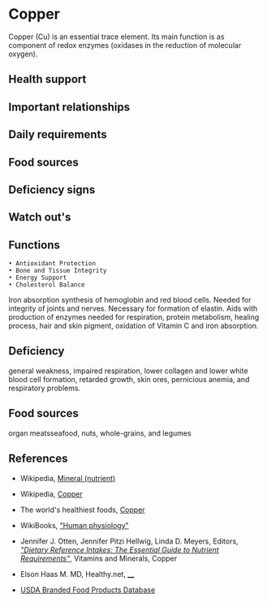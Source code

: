 # Copper
Copper (Cu) is an essential trace element. Its main function is as component of redox enzymes (oxidases in the reduction of molecular oxygen).

## Health support

## Important relationships

## Daily requirements

## Food sources

## Deficiency signs

## Watch out's

## Functions
	• Antioxidant Protection
	• Bone and Tissue Integrity
	• Energy Support
	• Cholesterol Balance
Iron absorption
synthesis of hemoglobin and red blood cells. Needed for integrity of joints and nerves. Necessary for formation of elastin. Aids with production of enzymes needed for respiration, protein metabolism, healing process, hair and skin pigment, oxidation of Vitamin C and iron absorption. 

## Deficiency
general weakness, impaired respiration, lower collagen and lower white blood cell formation, retarded growth, skin ores, pernicious anemia, and respiratory problems.

## Food sources
organ meatsseafood, nuts, whole-grains, and legumes

## References
- Wikipedia, [Mineral (nutrient)](https://en.wikipedia.org/wiki/Mineral_(nutrient))
- Wikipedia, [Copper](https://en.wikipedia.org/wiki/Copper)
- The world's healthiest foods, [Copper](http://www.whfoods.com/genpage.php?tname=nutrient&dbid=53)
- WikiBooks, ["Human physiology"](https://en.wikibooks.org/wiki/Human_Physiology/Nutrition#Minerals)
- Jennifer J. Otten, Jennifer Pitzi Hellwig, Linda D. Meyers, Editors, [_"Dietary Reference Intakes: The Essential Guide to Nutrient Requirements"_](https://www.amazon.com/Dietary-Reference-Intakes-Essential-Requirements/dp/0309157420), Vitamins and Minerals, Copper

- Elson Haas M. MD, Healthy.net, [__]()



- [USDA Branded Food Products Database]()
